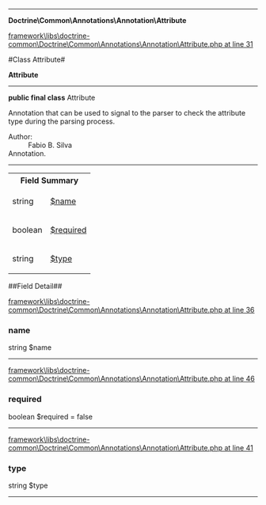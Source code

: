 

- - -

**Doctrine\Common\Annotations\Annotation\Attribute**


<a href="https://github.com/JeyDotC/Hirudo/blob/master/framework/libs/doctrine-common/Doctrine/Common/Annotations/Annotation/Attribute.php#L31" target='_blank'>framework\libs\doctrine-common\Doctrine\Common\Annotations\Annotation\Attribute.php at line 31</a>

#Class Attribute#

**Attribute**




- - -

<p><strong>public final  class</strong> <span>Attribute</span></p>

<div class="comment" id="overview_description"><p>Annotation that can be used to signal to the parser
to check the attribute type during the parsing process.</p></div>

<dl>
<dt>Author:</dt>
<dd>Fabio B. Silva <fabio.bat.silva@gmail.com></dd>
<dt>Annotation.</dt>
</dl>


<hr />



<table id="summary_field">
<tr><th colspan="2">Field Summary</th></tr>
<tr>
<td><span class='k'></span> <span class='nx'>string</span></td>
<td class="description"><p class="name" ><a href="name"> $name</a>
                                </p><p class="description"></p></td>
</tr>
<tr>
<td><span class='k'></span> <span class='nx'>boolean</span></td>
<td class="description"><p class="name" ><a href="required"> $required</a>
                                </p><p class="description"></p></td>
</tr>
<tr>
<td><span class='k'></span> <span class='nx'>string</span></td>
<td class="description"><p class="name" ><a href="type"> $type</a>
                                </p><p class="description"></p></td>
</tr>
</table>

##Field Detail##

<a href="https://github.com/JeyDotC/Hirudo/blob/master/framework/libs/doctrine-common/Doctrine/Common/Annotations/Annotation/Attribute.php#L36" target='_blank'>framework\libs\doctrine-common\Doctrine\Common\Annotations\Annotation\Attribute.php at line 36</a>

<h3 id="name">name</h3>
<span class='k'></span> <span class='nx'>string</span><span class='no'> $name</span><div class="details">
<p></p>
</div>

- - -


<a href="https://github.com/JeyDotC/Hirudo/blob/master/framework/libs/doctrine-common/Doctrine/Common/Annotations/Annotation/Attribute.php#L46" target='_blank'>framework\libs\doctrine-common\Doctrine\Common\Annotations\Annotation\Attribute.php at line 46</a>

<h3 id="required">required</h3>
<span class='k'></span> <span class='nx'>boolean</span><span class='no'> $required</span><span class='o'> = false</span>

<div class="details">
<p></p>
</div>

- - -


<a href="https://github.com/JeyDotC/Hirudo/blob/master/framework/libs/doctrine-common/Doctrine/Common/Annotations/Annotation/Attribute.php#L41" target='_blank'>framework\libs\doctrine-common\Doctrine\Common\Annotations\Annotation\Attribute.php at line 41</a>

<h3 id="type">type</h3>
<span class='k'></span> <span class='nx'>string</span><span class='no'> $type</span><div class="details">
<p></p>
</div>

- - -

